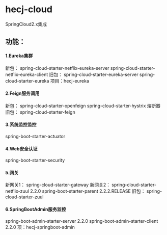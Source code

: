 
# hecj-cloud
SpringCloud2.x集成

## 功能：
#### 1.Eureka集群
  新包：
  spring-cloud-starter-netflix-eureka-server
  spring-cloud-starter-netflix-eureka-client
  旧包：
  spring-cloud-starter-eureka-server
  spring-cloud-starter-eureka
  项目：hecj-eureka
  
#### 2.Feign服务调用
  新包：
  spring-cloud-starter-openfeign
  spring-cloud-starter-hystrix 熔断器
  旧包：
  spring-cloud-starter-feign
  
#### 3.系统监控监控
  spring-boot-starter-actuator
  
#### 4.Web安全认证
  spring-boot-starter-security
  
#### 5.网关
  新网关1：
  spring-cloud-starter-gateway
  新网关2：
  spring-cloud-starter-netflix-zuul 2.2.0  spring-boot-starter-parent 2.2.2.RELEASE
  旧包：
  spring-cloud-starter-zuul
 
#### 6.SpringBootAdmin服务监控
  spring-boot-admin-starter-server 2.2.0
  spring-boot-admin-starter-client 2.2.0
  项：hecj-springboot-admin


